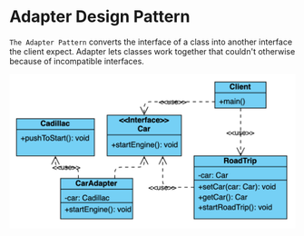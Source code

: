 # Adapter Design Pattern

`The Adapter Pattern` converts the interface of a class into another interface the client expect. Adapter lets classes work together that couldn't otherwise because of incompatible interfaces.

![UML](../../../../resources/images/adapter_pattern.png)
